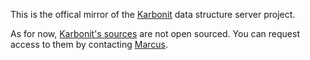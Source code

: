 This is the offical mirror of the [Karbonit](https://github.com/karbonit) data structure server project. 

As for now, [Karbonit's sources](https://github.com/pinnecke/karbonit) are not open sourced. You can request access to them by contacting [Marcus](mailto:pinnecke@ovgu.de).


